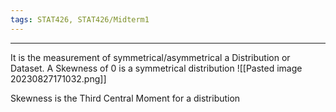 ```yaml
---
tags: STAT426, STAT426/Midterm1
---
```

---
It is the measurement of symmetrical/asymmetrical a Distribution or Dataset. 
A Skewness of 0 is a symmetrical distribution 
![[Pasted image 20230827171032.png]]

Skewness is the Third Central Moment for a distribution